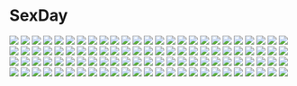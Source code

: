 # SexDay
![](https://konachan.com/jpeg/ca0b2aa2866bcb1ed9c759ea7294719c/Konachan.com%20-%20169229%20blue_eyes%20fang%20ipod%20kousaka_kirino%20long_hair%20nori_%28nori0001%29%20orange_hair%20ore_no_imouto_ga_konna_ni_kawaii_wake_ga_nai%20skirt%20sunglasses%20white.jpg)
![](https://konachan.com/image/4a6313026c120524e8df96cb6b2d89ae/Konachan.com%20-%20157865%20breasts%20green_eyes%20green_hair%20kochiya_sanae%20miyakouji%20nipples%20nude%20touhou%20towel.jpg)
![](https://konachan.com/jpeg/cf57995a1c8c7b342ce881ef1fae4495/Konachan.com%20-%20134056%20ass%20blush%20bondage%20breasts%20cleavage%20dark_skin%20demonion%20game_cg%20long_hair%20necklace%20neige_owleyes%20panties%20pointed_ears%20underwear%20white_hair%20yellow_eyes.jpg)
![](https://konachan.com/jpeg/e5b0bc317b7ab3defc9bcf7055c6e2df/Konachan.com%20-%20241166%20annin_doufu%20hayami_kanade%20idolmaster%20idolmaster_cinderella_girls%20idolmaster_cinderella_girls_starlight_stage.jpg)
![](https://konachan.com/jpeg/6e549286a91015cfb1815221c4f50714/Konachan.com%20-%20134110%20akihira_fujinohara%20bow%20fire%20fujiwara_no_mokou%20long_hair%20monochrome%20red%20red_eyes%20touhou%20white_hair.jpg)
![](https://konachan.com/image/92cfaedfe3d2a3f60f83bdd1cec3656c/Konachan.com%20-%20122486%20blonde_hair%20building%20green_eyes%20kagamine_rin%20kotobamaru%20night%20scarf%20short_hair%20snow%20vocaloid.jpg)
![](https://konachan.com/image/de7323bdd9c354cc315be67cf48720cf/Konachan.com%20-%20128070%20bra%20breasts%20cleavage%20dressing%20eiyuu_densetsu%20elie_macdowell%20enami_katsumi%20gray_hair%20long_hair%20underwear%20yellow_eyes%20zero_no_kiseki.jpg)
![](https://konachan.com/image/d5f465baca0c6d648a8f4245f15d977e/Konachan.com%20-%2030156%20fujiyoshi_harumi%20fuura_kafuka%20itoshiki_nozomu%20itoshiki_rin%20kimura_kaere%20kitsu_chiri%20kobushi_abiru%20komori_kiri%20maria%20otonashi_meru%20tsunetsuki_matoi.jpg)
![](https://konachan.com/image/f36673b54b9b5d8b5890114f3e535476/Konachan.com%20-%20186344%202girls%20bikini%20blush%20breasts%20cleavage%20green_eyes%20green_hair%20mikan_%28bananoha%29%20onozuka_komachi%20red_eyes%20red_hair%20short_hair%20swimsuit%20touhou%20wet.jpg)
![](https://konachan.com/image/9609d6c53f5c5598b54ba53724c1128e/Konachan.com%20-%20283725%20aqua_eyes%20breasts%20eyepatch%20flamie_speeddraw%20flowers%20headdress%20magic%20navel%20rokka_no_yuusha%20shimeno_puni%20short_hair%20weapon%20white_hair.jpg)
![](https://konachan.com/jpeg/bc187b0a1c1f779501f87becb8536cec/Konachan.com%20-%20291971%20ass%20bakemonogatari%20blonde_hair%20dkoro%20dress%20food%20long_hair%20nopan%20oshino_shinobu%20pointed_ears%20pussy%20uncensored%20vampire%20waifu2x%20yellow_eyes.jpg)
![](https://konachan.com/image/84b306b865223348b98e98383c5d8eee/Konachan.com%20-%20112648%20black_hair%20book%20cherry_blossoms%20chibi%20flowers%20japanese_clothes%20kimono%20long_hair%20original.jpg)
![](https://konachan.com/image/e36fc6277778838044132bcaf4598c7a/Konachan.com%20-%20233881%20blush%20bow%20breasts%20brown_hair%20cleavage%20dress%20long_hair%20mashu_003%20original%20phone%20purple_eyes%20thighhighs.jpg)
![](https://konachan.com/image/ffac32a08e014f1d59c5001b50e91f74/Konachan.com%20-%2080114%20hatsune_miku%20megurine_luka%20twintails%20vocaloid.jpg)
![](https://konachan.com/image/08b3081bbe237c43cdbd1fec4ff457b4/Konachan.com%20-%20168260%20demon%20original%20red%20shiro_shougun%20skirt%20sword%20tie%20weapon.jpg)
![](https://konachan.com/jpeg/3a62ed047744145a8d3ff4cb01edcdf3/Konachan.com%20-%2021437%20blood_%28anime%29%20otonashi_saya%20sword%20weapon.jpg)
![](https://konachan.com/jpeg/2ce96289d633413e12a78c64f536ecc5/Konachan.com%20-%20214738%20black_hair%20bra%20breasts%20brown_eyes%20cameltoe%20cleavage%20erect_nipples%20game_cg%20long_hair%20necklace%20panties%20ponytail%20stockings%20thighhighs%20underwear.jpg)
![](https://konachan.com/jpeg/d88a28a9af96e1fc842e2f663f7a83d5/Konachan.com%20-%20177979%20blonde_hair%20blush%20breasts%20censored%20game_cg%20long_hair%20nipples%20panties%20penis%20purple_eyes%20reon%20sex%20skirt%20thighhighs%20twintails%20underwear%20yu-ta.jpg)
![](https://konachan.com/jpeg/aea03ba6061fe65e0dea9f8bdc3a8b62/Konachan.com%20-%20190080%20amagi_brilliant_park%20ass%20bikini%20blonde_hair%20blue_eyes%20blush%20cheerleader%20kuroki_%28ma-na-tu%29%20latifah_fleuranza%20long_hair%20navel%20swimsuit.jpg)
![](https://konachan.com/jpeg/672a37dd42c50b9900f9e9a95f08d089/Konachan.com%20-%20152204%20breasts%20game_cg%20glasses%20hinasaki%20jirai_soft%20kawashima_hideya%20male%20short_hair%20susonobe_minami%20thighhighs%20tsuisou_no_augment.jpg)
![](https://konachan.com/jpeg/f5d30d4d24be571c646a928f6329b1dd/Konachan.com%20-%20288433%20black_hair%20brown_eyes%20brown_hair%20chitanda_eru%20green_eyes%20hyouka%20ibara_mayaka%20long_hair%20male%20pink_eyes%20purple_eyes%20short_hair%20sketch%20wink%20wristwear.jpg)
![](https://konachan.com/image/f3f80e74dd5a7329cda0684b0bebd0f1/Konachan.com%20-%20174939%20animal_ears%20bell%20bicolored_eyes%20bow%20candy%20catgirl%20dress%20lolita_fashion%20long_hair%20mauve%20original%20ribbons%20tail%20thighhighs%20white_hair.jpg)
![](https://konachan.com/image/1a1988a6b6cf64faa14e5107e921710b/Konachan.com%20-%20131856%20blonde_hair%20blue_eyes%20blush%20breasts%20cleavage%20long_hair%20mochiko_%28mochiko3121%29%20skirt%20tears%20thighhighs.jpg)
![](https://konachan.com/jpeg/30c30bc9722df6dcb22a989571fd2753/Konachan.com%20-%2042516%202girls%20alice_margatroid%20blonde_hair%20dress%20green_eyes%20hat%20kirisame_marisa%20long_hair%20ribbons%20short_hair%20touhou%20witch%20yellow.jpg)
![](https://konachan.com/image/0a75e851c94b90be7043f7c3211d9e2e/Konachan.com%20-%20256186%20animal_ears%20gradient%20niyah_%28xenoblade%29%20soltho%20xenoblade.jpg)
![](https://konachan.com/jpeg/663542baae06aec7492b27116308bd1b/Konachan.com%20-%209670%20anemone%20eureka_seven%20pink_eyes%20pink_hair.jpg)
![](https://konachan.com/jpeg/959723dafd47a1054525e8b869449cba/Konachan.com%20-%20105550%20animal_ears%20barefoot%20breasts%20cleavage%20dog_days%20foxgirl%20green_eyes%20katuhata%20onsen%20third-party_edit%20water%20wet%20wink%20yukikaze_panettone.jpg)
![](https://konachan.com/image/87530052bcad7f12599975339740986f/Konachan.com%20-%20249946%20dress%20gloves%20hatsune_miku%20headphones%20lococo%3Ap%20long_hair%20magical_mirai_%28vocaloid%29%20thighhighs%20twintails%20vocaloid.jpg)
![](https://konachan.com/jpeg/73f13342c513dda33a31cf3fdd05325a/Konachan.com%20-%20254329%20animal_ears%20blonde_hair%20blush%20cherry_blossoms%20close%20flowers%20foxgirl%20kimono%20konohana_kitan%20kuga_tsukasa%20loli%20long_hair%20petals%20yellow_eyes.jpg)
![](https://konachan.com/jpeg/6a00c822dad71161a35b8974a203a2ed/Konachan.com%20-%20175263%20anus%20ass%20blonde_hair%20blue_eyes%20bra%20breasts%20game_cg%20long_hair%20matsushima_michiru%20nipples%20ponytail%20pussy%20uncensored%20underwear%20watanabe_akio.jpg)
![](https://konachan.com/image/00a93a1e2dfc19434935091ad926d48b/Konachan.com%20-%20275312%20300_heroes%20gray_hair%20hc%20jpeg_artifacts%20long_hair%20nopan%20red_eyes%20thighhighs%20twintails%20water%20watermark.jpg)
![](https://konachan.com/image/39e7342e07cbcf48419deac517c49a04/Konachan.com%20-%20149982%20bed%20horns%20long_hair%20navel%20nyarko%20panties%20pointed_ears%20super_robot_wars%20suzuka_hime%20underwear%20yellow_eyes.jpg)
![](https://konachan.com/jpeg/fd85367d3f3be028e446c6130f93f292/Konachan.com%20-%20293267%20black_hair%20blush%20chinese_clothes%20dark%20flowers%20green_eyes%20headdress%20long_hair%20miemia%20original.jpg)
![](https://konachan.com/image/612bfcb44b447836117bc4ad563e863f/Konachan.com%20-%2052535%20akita_neru%20group%20gumi%20hatsune_miku%20kagamine_len%20kagamine_rin%20kaito%20kamui_gakupo%20male%20megurine_luka%20meiko%20swimsuit%20vocaloid%20yowane_haku.jpg)
![](https://konachan.com/image/6e79c24392a7131f73ad2614b6c8153a/Konachan.com%20-%20176355%20animal_ears%20blonde_hair%20dragon%20forest%20foxgirl%20grass%20long_hair%20navel%20nude%20original%20tail%20tree%20tyappygain%20water%20yellow_eyes.jpg)
![](https://konachan.com/image/b69b7d2da46a93033a0522b4975dc548/Konachan.com%20-%207162%20barnette_orangello%20kuroda_kazuya%20shimahokke%20vandread.jpg)
![](https://konachan.com/jpeg/85887b543a34267178a4072dc450f2b0/Konachan.com%20-%20152407%20ass%20bath%20blue_eyes%20breasts%20censored%20long_hair%20momo_velia_deviluke%20nana_asta_deviluke%20navel%20no_bra%20nude%20pink_hair%20short_hair%20tail%20to_love_ru%20topless.jpg)
![](https://konachan.com/image/441d07a8b8c32a45a88561aeb3f4e862/Konachan.com%20-%20130087%20baka_to_test_to_shoukanjuu%20himeji_mizuki.jpg)
![](https://konachan.com/image/d7a7cb5c74762ff8e3bd03173453966a/Konachan.com%20-%20101583%20breasts%20brown_eyes%20brown_hair%20cleavage%20erect_nipples%20long_hair%20miss_black%20phantasy_star_portable%20thighhighs%20weapon%20white.jpg)
![](https://konachan.com/image/fb27083da4f05477067a82cde9283b21/Konachan.com%20-%2078529%20ass%20breasts%20chouhi%20hiratsuka_tomoya%20kanu%20koihime_musou%20nude%20ryuubi%20yuri.jpg)
![](https://konachan.com/image/c52f412f761706e117abe65656bf4aaa/Konachan.com%20-%20158231%20bikini_top%20brown_eyes%20nami%20one_piece%20orange_hair%20sideboob%20white%20yumiyokiak.jpg)
![](https://konachan.com/image/1efb065f0a17751479aeb38488992555/Konachan.com%20-%2012730%20kuga_natsuki%20mai-hime%20minagi_mikoto%20tokiha_mai.jpg)
![](https://konachan.com/image/23fbe2cd9729a7ebf8b90ac2770ce530/Konachan.com%20-%20118904%20gosick%20kujou_kazuya%20victorique_de_broix.jpg)
![](https://konachan.com/image/4fe08905bdee423506af9995875c69ce/Konachan.com%20-%2066656%20animal%20armcho%20bow%20brown_eyes%20brown_hair%20building%20cat%20city%20jiji_%28character%29%20kiki%20majo_no_takkyuubin%20night%20rooftop%20short_hair.jpg)
![](https://konachan.com/image/796fab53f2689e73289f6b76e5412b70/Konachan.com%20-%20154513%20brown_hair%20camera%20feathers%20hat%20jq%20red_eyes%20shameimaru_aya%20short_hair%20skirt%20thighhighs%20touhou%20wings.jpg)
![](https://konachan.com/jpeg/b2faa11000150cf93dfa37f662b8bfcb/Konachan.com%20-%20176832%20amagai_yukino%20blue_hair%20candysoft%20game_cg%20haga_neko%20katana%20long_hair%20navel%20school_uniform%20sword%20tsuyokiss_next%20weapon%20yellow_eyes.jpg)
![](https://konachan.com/image/1d758b5f575d741ece626c4dda736cf3/Konachan.com%20-%20185171%20kagerou_project%20kozakura_mary%20natyu_hata.jpg)
![](https://konachan.com/jpeg/efebcb891ad7c506805b207996399575/Konachan.com%20-%20116833%20black_hair%20game_cg%20g_yuusuke%20japanese_clothes%20kajiri_kamui_kagura%20mikado_ryuusui%20red_eyes%20snow%20twintails.jpg)
![](https://konachan.com/image/111e59ff1842b928db8cefc3e78ed6fe/Konachan.com%20-%20200537%20barefoot%20black_hair%20blonde_hair%20braids%20dress%20gray%20group%20hat%20headdress%20purple_eyes%20purple_hair%20tagme%20wings%20yellow_eyes.jpg)
![](https://konachan.com/jpeg/e1d6206a6765e398fbf5884d0fbd1df8/Konachan.com%20-%20256973%20abigail_williams_%28fate_grand_order%29%20atha%20blonde_hair%20blue_eyes%20bow%20dress%20fate_grand_order%20fate_%28series%29%20hat%20long_hair.jpg)
![](https://konachan.com/image/2680f6a0c339b5f246fd0dc31ee002e2/Konachan.com%20-%2081612%20akahige%20bath%20blue_eyes%20flat_chest%20little_busters%21%20nipples%20noumi_kudryavka%20nude%20pussy%20uncensored%20water.jpg)
![](https://konachan.com/image/a35edc8a72cf2de65094b0c302947ce2/Konachan.com%20-%20219918%20jpeg_artifacts%20original%20wings%20zhang_xiao_bo.jpg)
![](https://konachan.com/image/8489d4e917fce50c7653d44add47016c/Konachan.com%20-%2030480%20angel%20blonde_hair%20bra%20panties%20pink_hair%20pointed_ears%20shuffle%20underwear.jpg)
![](https://konachan.com/image/2a1998c418107413a693d669e6fdac0d/Konachan.com%20-%20242048%20logo%20male%20overwatch%20reaper_%28overwatch%29%20tracer%20watermark%20wlop.jpg)
![](https://konachan.com/image/67e06762187f426d8bf1dde193e3eca5/Konachan.com%20-%20242298%20aqua_eyes%20ass%20blonde_hair%20boku_wa_tomodachi_ga_sukunai%20breasts%20cait%20cake%20food%20fruit%20kashiwazaki_sena%20long_hair%20panties%20strawberry%20underwear%20wink.jpg)
![](https://konachan.com/image/7d5f39f738939183328886936102c898/Konachan.com%20-%20108625%20hinoue_itaru%20long_hair%20rewrite%20school_uniform%20senri_akane%20yellow_eyes.jpg)
![](https://konachan.com/jpeg/759e988dd72549619ea57a8189768052/Konachan.com%20-%20259200%20ass%20dress%20fate_grand_order%20fate_%28series%29%20okita_souji_%28fate%29%20pink_hair%20sheepd%20short_hair%20thighhighs%20yellow_eyes%20zettai_ryouiki.jpg)
![](https://konachan.com/image/464be0e99c1dee93a9f7c284bd641fcd/Konachan.com%20-%2026870%20tagme.jpg)
![](https://konachan.com/jpeg/4e4811f331fc4a9cbbcd4ee433b76b4f/Konachan.com%20-%20221083%20aliasing%20blue_eyes%20bra%20braids%20breasts%20cameltoe%20censored%20cleavage%20fellatio%20hewsack%20long_hair%20navel%20nipples%20no_bra%20panties%20penis%20sex%20tie%20underwear.jpg)
![](https://konachan.com/jpeg/16eef71d2356143f2f5fe1b3c5420159/Konachan.com%20-%2032722%20animal%20bunnygirl%20chibi%20inakoi%20kuujou_hina%20sword%20turtle%20weapon%20whirlpool.jpg)
![](https://konachan.com/image/1406ed7885de1a931b9c4ad3780acb83/Konachan.com%20-%20168522%20blue_eyes%20bow%20game_cg%20honami_honoka%20long_hair%20ponytail%20red_hair%20saimin_enbu%20sayori%20school_uniform%20skirt%20socks.jpg)
![](https://konachan.com/image/0f8e01751a9903912a3d2308bc6c1802/Konachan.com%20-%20253720%20animal%20bird%20black_hair%20bow%20brown_eyes%20candy%20cape%20catgirl%20cosplay%20food%20foxgirl%20group%20halloween%20kaban%20moon%20night%20serval%20short_hair%20sky%20tail%20tree.jpg)
![](https://konachan.com/image/289c60d73252eb8d00d8801d5d05ac52/Konachan.com%20-%2028824%20ichigo_mashimaro%20itou_nobue%20matsuoka_miu.jpg)
![](https://konachan.com/image/53a8fba0900096c8598fa4cdac01ffaa/Konachan.com%20-%20202108%20ass%20barefoot%20headband%20katana%20konpaku_youmu%20moon%20myon%20panties%20short_hair%20skirt%20sword%20touhou%20underwear%20upskirt%20water%20watermark%20weapon%20xiaji%20yellow_eyes.jpg)
![](https://konachan.com/image/ba5b8ca12f30002591487552df6018fc/Konachan.com%20-%20169631%20armor%20blue_eyes%20breasts%20brown_eyes%20cape%20cleavage%20gun%20hat%20long_hair%20nawol%20original%20ponytail%20short_hair%20skirt%20sword%20thighhighs%20watermark%20weapon.jpg)
![](https://konachan.com/jpeg/d7a26ab5ee00dad674412382051e416f/Konachan.com%20-%20124937%20afraco%20animal%20bird%20blue_hair%20city%20dress%20hinanawi_tenshi%20red_eyes%20touhou%20water.jpg)
![](https://konachan.com/image/be8193aa697e1b2e8b0094398c0bd93c/Konachan.com%20-%20149525%20armor%20green_hair%20hirano_katsuyuki%20instrument%20long_hair%20original%20purple_eyes%20space%20sword%20violin%20weapon.jpg)
![](https://konachan.com/image/2739d47646c60fa3a682a420fb611ff9/Konachan.com%20-%20268569%20black_hair%20dark%20elbow_gloves%20gloves%20hoodie%20mask%20original%20ryuu_tou%20short_hair%20thighhighs.jpg)
![](https://konachan.com/image/0af4745d4567bd0d03bbb069e69eaf96/Konachan.com%20-%2048292%20bekkankou%20fortune_arterial%20tougi_shiro.jpg)
![](https://konachan.com/jpeg/e566b49c567db16543590e832b61e07c/Konachan.com%20-%20295732%20aqua_eyes%20black_hair%20blush%20breasts%20glasses%20long_hair%20nipples%20no_bra%20nopan%20ogata_tei%20original%20pubic_hair%20shirt_lift%20undressing.jpg)
![](https://konachan.com/jpeg/bbc76fb48f809c16d38eb249e0bc1564/Konachan.com%20-%2051836%20basquash%21%20rouge%20transparent%20vector.jpg)
![](https://konachan.com/image/f64bd658ed127e546d0c24dd1cdeb9c5/Konachan.com%20-%20169593%20close%20gasai_yuno%20mirai_nikki%20morrow_%28artist%29%20pink_hair%20signed%20vector%20wet.jpg)
![](https://konachan.com/jpeg/18a2ac8a552646e4e2c845df3e685187/Konachan.com%20-%20129227%20akabeisoft2%20alpha_%28alpha91%29%20black_hair%20breasts%20brown_eyes%20censored%20game_cg%20nipples%20nude%20paizuri%20penis%20sakuragi_hikaru%20wet.jpg)
![](https://konachan.com/image/cf965481c195d523a34f3a949b3d95ef/Konachan.com%20-%20220250%20animal%20black_eyes%20black_hair%20blue_hair%20dog%20gray_hair%20group%20maito_ga%C3%AF%20male%20naruto%20nohara_rin%20oba-min%20pink_hair%20rock_lee%20sai%20sunglasses%20tenten.jpg)
![](https://konachan.com/jpeg/72a148277dbf97da5de5be2658b31c75/Konachan.com%20-%20218763%20hatsune_miku%20hong%20vocaloid%20yoake_to_hotaru_%28vocaloid%29.jpg)
![](https://konachan.com/image/57662d799dcbc9e20057553b66639d20/Konachan.com%20-%2017651%20tsubasa_reservoir_chronicle.jpg)
![](https://konachan.com/jpeg/7ff8dc501a7bcc8438d121a2038dc413/Konachan.com%20-%20270730%20armor%20ass%20blonde_hair%20breasts%20cutesexyrobutts%20green_eyes%20kill_la_kill%20long_hair%20original%20pointed_ears%20signed%20sword%20thighhighs%20weapon.jpg)
![](https://konachan.com/image/221c5741975da0b61ba5319359ab0e73/Konachan.com%20-%20282087%20animal%20black_hair%20blush%20breasts%20cut_%28bu-kunn%29%20fish%20jpeg_artifacts%20long_hair%20navel%20original%20purple_eyes%20water.jpg)
![](https://konachan.com/jpeg/e23a4456d7e5b76739e49951ab39fc21/Konachan.com%20-%20274935%20anthropomorphism%20blue_eyes%20blue_hair%20cropped%20hat%20hibiki_%28kancolle%29%20long_hair%20military%20mochiki%20pantyhose%20school_uniform%20skirt%20waifu2x%20white.jpg)
![](https://konachan.com/jpeg/7457c812f87c93e87de1fdafc8f040f1/Konachan.com%20-%20208348%20anthropomorphism%20bandage%20brown_eyes%20brown_hair%20fan%20headband%20japanese_clothes%20jintsuu_%28kancolle%29%20kantai_collection%20long_hair%20petals%20sahuyaiya.jpg)
![](https://konachan.com/jpeg/ed004802b9dea4e99b3d21f1f7dc33c4/Konachan.com%20-%20307309%20animal%20arknights%20asami_%28user_kbd9247%29%20blush%20clouds%20gloves%20gray_hair%20hat%20long_hair%20red_eyes%20skadi_%28arknights%29%20sky%20sword%20water%20weapon.jpg)
![](https://konachan.com/jpeg/7056f170423ef893c6cd8d3703949313/Konachan.com%20-%20231095%20animal%20autumn%20boots%20cat%20earmuffs%20food%20gloves%20long_hair%20matryoshka_%28borscht%29%20original%20pantyhose%20purple_eyes%20red_hair%20scarf%20taiyaki%20tree.jpg)
![](https://konachan.com/image/e9f9e43d7193f5f0c5a55f214ebcd5b4/Konachan.com%20-%20218766%20hatsune_miku%20jpeg_artifacts%20long_hair%20rain_%28raindsan%29%20twintails%20vocaloid.jpg)
![](https://konachan.com/jpeg/52aaaa08632ffc42c931a870cebad22e/Konachan.com%20-%20279794%20anthropomorphism%20bed%20blush%20bra%20breasts%20cleavage%20flugel_%28kaleido_scope-710%29%20girls_frontline%20gloves%20long_hair%20underwear%20wa2000_%28girls_frontline%29%20wink.jpg)
![](https://konachan.com/image/591eb756caeb02155bc5b1a5ad7731cb/Konachan.com%20-%20220979%20christmas%20hatsune_miku%20kingchenxi%20vocaloid.jpg)
![](https://konachan.com/image/1e3c10f19fc5b23804635c933cf107c9/Konachan.com%20-%2046413%20tagme.jpg)
![](https://konachan.com/image/5930f96e14342a050964f654dcbd162f/Konachan.com%20-%20181692%20anthropomorphism%20bandage%20blush%20brown_hair%20cherry_blossoms%20crying%20drink%20flowers%20hat%20kantai_collection%20long_hair%20male%20msugi%20tears%20yamato_%28kancolle%29.jpg)
![](https://konachan.com/image/88931ba9dc37e98c263cf78e41c1592c/Konachan.com%20-%20163941%20blue_hair%20blush%20book%20breasts%20cum%20gloves%20green_eyes%20hat%20magic%20man_%28trance%29%20nipples%20original%20pussy%20short_hair%20thighhighs%20twintails%20uncensored%20witch.jpg)
![](https://konachan.com/image/c23867228fde0b1e4fc2d600b001bcb6/Konachan.com%20-%2024140%20tales_of_symphonia.jpg)
![](https://konachan.com/image/b9fdbdc0edf0983cb92b3199dc9331d7/Konachan.com%20-%20170985%20ass%20blush%20brown_eyes%20brown_hair%20misaka_mikoto%20panties%20school_uniform%20short_hair%20shorts%20skirt%20to_aru_majutsu_no_index%20underwear%20yadokari_genpachirou.jpg)
![](https://konachan.com/jpeg/4d53e0a20ad2154fea3d3fde1e7244a7/Konachan.com%20-%20245071%20aqua_eyes%20bikini%20boots%20breasts%20brown_hair%20cameltoe%20choker%20gloves%20hat%20navel%20original%20ponytail%20ribbons%20swimsuit%20thighhighs%20waifu2x%20wings%20wristwear.jpg)
![](https://konachan.com/image/8667a5b7b21e2d6d5f48a08ca0620b12/Konachan.com%20-%20208529%202girls%20bandage%20barefoot%20black_hair%20brown_eyes%20brown_hair%20cherry_blossoms%20flowers%20headband%20kisetsu%20kiss%20long_hair%20miko%20petals%20ponytail%20shoujo_ai%20water.jpg)
![](https://konachan.com/image/ebcd5f3c4b4b62a8e02449e6216fae96/Konachan.com%20-%20205458%20kagamine_len%20kagamine_rin%20male%20night%20park%20stars%20tree%20vocaloid.jpg)
![](https://konachan.com/jpeg/d3b9d57e063522e417819b2b92bcaad9/Konachan.com%20-%20270994%20aircraft%20aqua_eyes%20blush%20breasts%20cat_smile%20cleavage%20clouds%20dress%20fang%20gloves%20gun%20headband%20long_hair%20military%20original%20sky%20sunset%20water%20weapon.jpg)
![](https://konachan.com/image/40a1ea9f04355cb810d3ddc049ca0c88/Konachan.com%20-%20265836%20barefoot%20beach%20bikini%20clouds%20higanbana_%28onmyouji%29%20long_hair%20navel%20ofuda%20onmyouji%20popsicle%20ribbons%20sky%20swimsuit%20tree%20yellow_eyes%20yougen_kitsune.jpg)
![](https://konachan.com/image/0c5c4dc86c925a595c28806173baadf7/Konachan.com%20-%20203448%20breasts%20brown_hair%20censored%20cum%20gym_uniform%20kneehighs%20long_hair%20nipples%20no_bra%20original%20panties%20panty_pull%20pussy%20shirt_lift%20shorts%20underwear.jpg)
![](https://konachan.com/image/0fc8374edb660a61a76602f69a48642b/Konachan.com%20-%20158959%20choukou_sennin_haruka%20long_hair%20moon%20noratama-nyan%20panties%20pink_hair%20shihoudou_narika%20twintails%20underwear%20yellow_eyes.jpg)
![](https://konachan.com/image/17c23f1ca415ce6fd20c643d654df748/Konachan.com%20-%20280967%20anus%20black_hair%20blush%20close%20fingering%20green_eyes%20man_%28man-room%29%20masturbation%20original%20pubic_hair%20pussy_juice%20short_hair%20spread_legs%20uncensored.jpg)
![](https://konachan.com/jpeg/b5a601ac2dba4711f1d7f07d2acce5b1/Konachan.com%20-%2083401%20brown_eyes%20clouds%20flowers%20green_hair%20kazami_yuuka%20short_hair%20sky%20sunflower%20touhou%20umbrella.jpg)
![](https://konachan.com/image/5c76a29066318dbc3ff092667432b283/Konachan.com%20-%20282397%20animal_ears%20blonde_hair%20blue_eyes%20bunny_ears%20couch%20flowers%20long_hair%20original%20thighhighs%20twintails%20yu-ori.jpg)
